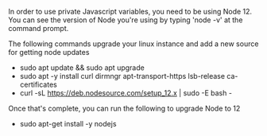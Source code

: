 In order to use private Javascript variables, you need to be using Node 12. You can see the 
version of Node you're using by typing 'node -v' at the command prompt. 

The following commands upgrade your linux instance and add a new source for getting node updates
- sudo apt update && sudo apt upgrade
- sudo apt -y install curl dirmngr apt-transport-https lsb-release ca-certificates
- curl -sL https://deb.nodesource.com/setup_12.x | sudo -E bash -

Once that's complete, you can run the following to upgrade Node to 12
- sudo apt-get install -y nodejs 
